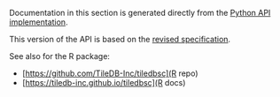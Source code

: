 Documentation in this section is generated directly from the [Python API implementation](https://github.com/single-cell-data/TileDB-SingleCell/tree/main/apis/python/tiledbsoma).

This version of the API is based on the [revised specification](https://github.com/single-cell-data/SOMA/blob/spec-revision/brainstorming.md).

See also for the R package:

* [https://github.com/TileDB-Inc/tiledbsc](R repo)
* [https://tiledb-inc.github.io/tiledbsc](R docs)
